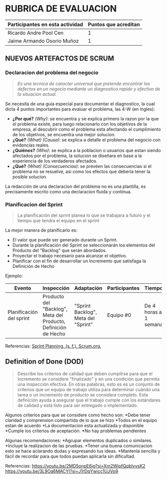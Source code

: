 # RUBRICA DE EVALUACION

Participantes en esta actividad | Puntos que acreditan
------------------------------- | --------------------
Ricardo Andre Pool Cen | 1
Jaime Armando Osorio Muñoz | 1

## NUEVOS ARTEFACTOS DE SCRUM

### Declaracion del problema del negocio

>*Es una tecnica de caracter universal que pretende encontrar los defectos en un negocio mediante un diagnostico rapido y efectivo de la situacion actual.*

Se necesita de una guía especial para documentar el diagnostico, la cual dicta 4 puntos importantes para evaluar el problema, las 4-W (en ingles):

- **¿Por qué?** *(Why)*: se encuentra y se explíca primero la razon por la que el problema existe, para luego relacionarlo con los objetivos de la empresa, al descubrir como el problema esta afectando el cumplimiento de los objetivos, se encuentra una mejor solucion.
- **¿Qué?** *(What)* *(Causa)*: se explica a detalle el problema del negocio con evidencias reales.
- **¿Quiénes?** *(Who)*: se explica a la poblacion o usuarios que estan siendo afectados por el problema, la solucion se diseñara en base a la experiencia de los verdaderos afectados.
- **¿Qué?** *(What)* *(Consecuencias)*: se prevéen las consecuencias si el problema no se resuelve, asi como los efectos que debería tener la posible solucion.

La redacción de una declaracion del problema no es una plantilla, es precisamente escrito como una declaracion fluida y contínua.

### Planificacion del Sprint

> La planificación del sprint planea lo que se trabajara a futuro y el tiempo que tendra el equipo en el sprint 

La mejor manera de planificarlo es:
* El valor que puede ser generado durante un Sprint.
* Durante la planificación del Sprint se seleccionarán los elementos del Producto del "Backlog" que serán abordados.
* Proyectar el trabajo necesario para alcanzar el objetivo.
* Planificar con el fin de desarrollar un Incremento que satisfaga la Definición de Hecho

Ejemplo:

| Evento | Inspección | Adaptación | Participantes | Tiempo |
| ------ | ---------- | ---------- | ------------- | ------ |
| Planificación del sprint |  Producto del "Backlog", Meta del Producto, Definición de Hecho | "Sprint Backlog", Meta del "Sprint" | Equipo #0 | De 4 horas a 1 semana |

Referencias:
[Sprint Planning. (s. f.). Scrum.org.](https://www.scrum.org/learning-series/sprint-planning/)

## Definition of Done (DOD)
> Describe los criterios de calidad que deben cumplirse para que el Incremento se considere "finalizado" y en una condición que permita una inspección efectiva.
> En otras palabras, esto es es un conjunto de criterios que un equipo de trabajo utiliza para determinar cuándo una tarea o un incremento de producto se considera completo. Esta definición ayuda a asegurar que el trabajo cumple con los estándares de calidad y está listo para ser entregado o implementado.

Algunos criterios para que se considere como hecho son:
*Debe tener claridad y comprension compartida de lo que se hizo
*Todos en el equipo estan de acuerdo
*La documentacion esta actualizada y disponible
*Cumple los criterios de aceptación.
*No hay problemas pendientes

Algunas recomendaciones:
*Agrupar elementos duplicados o similares.
*Incluye la realizacion de las pruebas.
*Tener una buena comunicacion esto se hace aclarando dudas y expresando tus ideas.
*Mantenla sencilla y fácil de recordar para que todos puedan aplicarla sin dificultad.

Referencias:
https://youtu.be/2MD5onpE6jg?si=Xm2WjpfQqbIvvsK2
https://youtu.be/3L9Oa6MACYI?si=J1rDqYwicc1UJVo9
